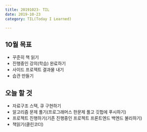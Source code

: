 ```yaml
---
title: 20191023- TIL
date: 2019-10-23
category: TIL(Today I Learned)

---
```


## 10월 목표

- 꾸준히 책 읽기
- 진행중인 강의(학습) 완료하기
- 사이드 프로젝트 결과물 내기
- 습관 만들기

## 오늘 할 것

- 자료구조 스택, 큐 구현하기
- 알고리즘 문제 풀기(프로그래머스 한문제 풀고 깃헙에 푸시하기)
- 프로젝트 진행하기(기존 진행중인 프로젝트 프론트엔드 백엔드 불리하기)
- 책읽기(클린코더)


